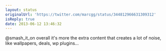 ```yaml
---
layout: status
originalUrl: 'https://twitter.com/marcgg/status/344812966631309312'
isReply: true
date: 2013-06-12 13:46:32
---
```


@smash_it_on overall it's more the extra content that creates a lot of noise, like wallpapers, deals, wp plugins…
